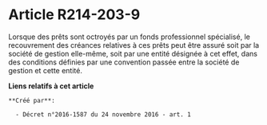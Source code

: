 # Article R214-203-9

Lorsque  des prêts sont octroyés par un fonds professionnel spécialisé, le  recouvrement des créances relatives à ces prêts
peut être assuré soit  par la société de gestion elle-même, soit par une entité désignée à cet  effet, dans des conditions
définies par une convention passée entre la  société de gestion et cette entité.

**Liens relatifs à cet article**

	**Créé par**:

	  - Décret n°2016-1587 du 24 novembre 2016 - art. 1
